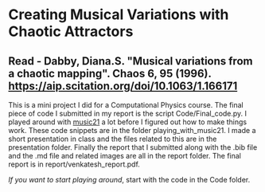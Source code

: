 # Creating Musical Variations with Chaotic Attractors
## Read - Dabby, Diana.S. "Musical variations from a chaotic mapping". Chaos 6, 95 (1996). https://aip.scitation.org/doi/10.1063/1.166171

This is a mini project I did for a Computational Physics course. The final piece of code I submitted in my report is the script Code/Final_code.py. I played around with [music21](https://github.com/cuthbertLab/music21) a lot before I figured out how to make things work. These code snippets are in the folder playing_with_music21. I made a short presentation in class and the files related to this are in the presentation folder. Finally the report that I submitted along with the .bib file and the .md file and related images are all in the report folder. The final report is in report/venkatesh_report.pdf.

*If you want to start playing around*, start with the code in the Code folder. 
